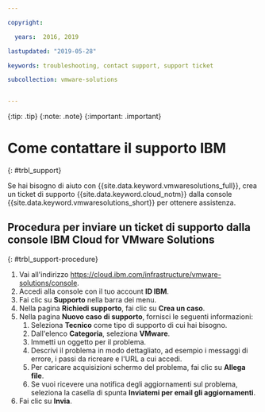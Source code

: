 ```yaml
---

copyright:

  years:  2016, 2019

lastupdated: "2019-05-28"

keywords: troubleshooting, contact support, support ticket

subcollection: vmware-solutions


---
```


{:tip: .tip}
{:note: .note}
{:important: .important}

# Come contattare il supporto IBM
{: #trbl_support}

Se hai bisogno di aiuto con {{site.data.keyword.vmwaresolutions_full}}, crea un ticket di supporto {{site.data.keyword.cloud_notm}} dalla console {{site.data.keyword.vmwaresolutions_short}} per ottenere assistenza.

## Procedura per inviare un ticket di supporto dalla console IBM Cloud for VMware Solutions
{: #trbl_support-procedure}

1. Vai all'indirizzo https://cloud.ibm.com/infrastructure/vmware-solutions/console.
2. Accedi alla console con il tuo account **ID IBM**.
3. Fai clic su **Supporto** nella barra dei menu.
4. Nella pagina **Richiedi supporto**, fai clic su **Crea un caso**.
5. Nella pagina **Nuovo caso di supporto**, fornisci le seguenti informazioni:
   1. Seleziona **Tecnico** come tipo di supporto di cui hai bisogno.   
   2. Dall'elenco **Categoria**, seleziona **VMware**.  
   3. Immetti un oggetto per il problema.
   4. Descrivi il problema in modo dettagliato, ad esempio i messaggi di errore, i passi da ricreare e l'URL a cui accedi.
   5. Per caricare acquisizioni schermo del problema, fai clic su **Allega file**.
   6. Se vuoi ricevere una notifica degli aggiornamenti sul problema, seleziona la casella di spunta **Inviatemi per email gli aggiornamenti**.
6. Fai clic su **Invia**.
